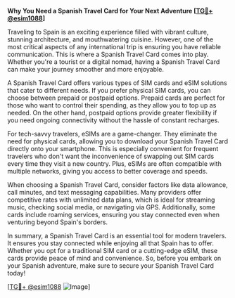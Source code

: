 **Why You Need a Spanish Travel Card for Your Next Adventure [[TG💪+ @esim1088](https://t.me/s/esim1088)]**

Traveling to Spain is an exciting experience filled with vibrant culture, stunning architecture, and mouthwatering cuisine. However, one of the most critical aspects of any international trip is ensuring you have reliable communication. This is where a Spanish Travel Card comes into play. Whether you're a tourist or a digital nomad, having a Spanish Travel Card can make your journey smoother and more enjoyable.

A Spanish Travel Card offers various types of SIM cards and eSIM solutions that cater to different needs. If you prefer physical SIM cards, you can choose between prepaid or postpaid options. Prepaid cards are perfect for those who want to control their spending, as they allow you to top up as needed. On the other hand, postpaid options provide greater flexibility if you need ongoing connectivity without the hassle of constant recharges.

For tech-savvy travelers, eSIMs are a game-changer. They eliminate the need for physical cards, allowing you to download your Spanish Travel Card directly onto your smartphone. This is especially convenient for frequent travelers who don't want the inconvenience of swapping out SIM cards every time they visit a new country. Plus, eSIMs are often compatible with multiple networks, giving you access to better coverage and speeds.

When choosing a Spanish Travel Card, consider factors like data allowance, call minutes, and text messaging capabilities. Many providers offer competitive rates with unlimited data plans, which is ideal for streaming music, checking social media, or navigating via GPS. Additionally, some cards include roaming services, ensuring you stay connected even when venturing beyond Spain's borders.

In summary, a Spanish Travel Card is an essential tool for modern travelers. It ensures you stay connected while enjoying all that Spain has to offer. Whether you opt for a traditional SIM card or a cutting-edge eSIM, these cards provide peace of mind and convenience. So, before you embark on your Spanish adventure, make sure to secure your Spanish Travel Card today!

[[TG💪+ @esim1088](https://t.me/s/esim1088) ![Image](https://i.postimg.cc/Y0z9fWf4/image.png)]